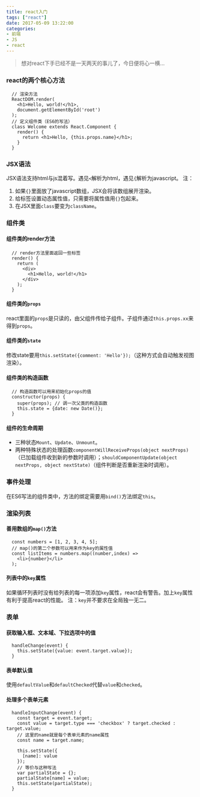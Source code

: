 ```yaml
---
title: react入门
tags: ["react"]
date: 2017-05-09 13:22:00
categories:
- 前端
- JS
- react
---
```

> 想对react下手已经不是一天两天的事儿了，今日便将心一横...

<!-- more -->
### react的两个核心方法
```JS
  // 渲染方法
  ReactDOM.render(
    <h1>Hello, world!</h1>,
    document.getElementById('root')
  );
  // 定义组件类（ES6的写法）
  class Welcome extends React.Component {
    render() {
      return <h1>Hello, {this.props.name}</h1>;
    }
  }
```
### JSX语法
JSX语法支持html与js混着写。遇见`<`解析为html，遇见`{`解析为javascript。
注：
1. 如果`{}`里面放了javascript数组，JSX会将该数组展开渲染。
2. 给标签设置动态属性值，只需要将属性值用`{}`包起来。
3. 在JSX里面`class`要变为`className`。

### 组件类
#### 组件类的render方法
```JS
  // render方法里面返回一些标签
  render() {
    return (
      <div>
        <h1>Hello, world!</h1>
      </div>
    );
  }
```
#### 组件类的`props`
react里面的`props`是只读的，由父组件传给子组件。子组件通过`this.props.xx`来得到`props`。
#### 组件类的`state`
修改state要用`this.setState({comment: 'Hello'});`（这种方式会自动触发视图渲染）。
#### 组件类的构造函数
```JS
  // 构造函数可以用来初始化props的值
  constructor(props) {
    super(props); // 调一次父类的构造函数
    this.state = {date: new Date()};
  }
```
#### 组件的生命周期
- 三种状态`Mount`、`Update`、`Unmount`。
- 两种特殊状态的处理函数`componentWillReceiveProps(object nextProps)`（已加载组件收到新的参数时调用）；`shouldComponentUpdate(object nextProps, object nextState)`（组件判断是否重新渲染时调用）。

### 事件处理
在ES6写法的组件类中，方法的绑定需要用`bind()`方法绑定`this`。
### 渲染列表
#### 善用数组的`map()`方法
```JS
  const numbers = [1, 2, 3, 4, 5];
  // map()的第二个参数可以用来作为key的属性值
  const listItems = numbers.map((number,index) =>
    <li>{number}</li>
  );
```
#### 列表中的`key`属性
如果循环列表时没有给列表的每一项添加`key`属性，react会有警告。加上`key`属性有利于提高react的性能。
注：`key`并不要求在全局独一无二。
### 表单
#### 获取输入框、文本域、下拉选项中的值
```JS
  handleChange(event) {
    this.setState({value: event.target.value});
  }
```
#### 表单默认值
使用`defaultValue`和`defaultChecked`代替`value`和`checked`。
#### 处理多个表单元素
```JS
  handleInputChange(event) {
    const target = event.target;
    const value = target.type === 'checkbox' ? target.checked : target.value;
    // 这里的name就是每个表单元素的name属性
    const name = target.name;

    this.setState({
      [name]: value
    });
    // 等价与这种写法
    var partialState = {};
    partialState[name] = value;
    this.setState(partialState);
  }
```
